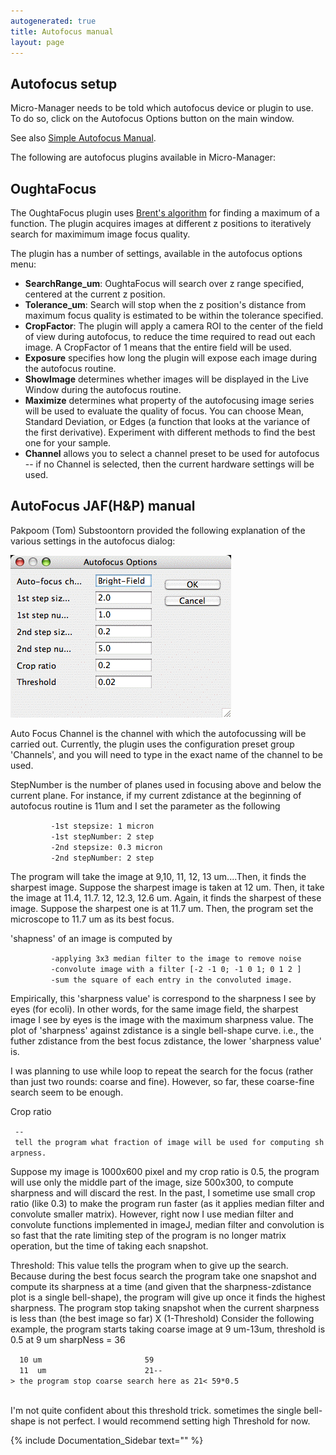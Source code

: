 ```yaml
---
autogenerated: true
title: Autofocus manual
layout: page
---
```


## Autofocus setup

Micro-Manager needs to be told which autofocus device or plugin to use.
To do so, click on the Autofocus Options button on the main window.

See also [Simple Autofocus Manual](SimpleAutofocus "wikilink").

The following are autofocus plugins available in Micro-Manager:

## OughtaFocus

The OughtaFocus plugin uses [Brent's
algorithm](http://en.wikipedia.org/wiki/Brent_method) for finding a
maximum of a function. The plugin acquires images at different z
positions to iteratively search for maximimum image focus quality.

The plugin has a number of settings, available in the autofocus options
menu:

-   **SearchRange\_um**: OughtaFocus will search over z range specified,
    centered at the current z position.
-   **Tolerance\_um**: Search will stop when the z position's distance
    from maximum focus quality is estimated to be within the tolerance
    specified.
-   **CropFactor**: The plugin will apply a camera ROI to the center of
    the field of view during autofocus, to reduce the time required to
    read out each image. A CropFactor of 1 means that the entire field
    will be used.
-   **Exposure** specifies how long the plugin will expose each image
    during the autofocus routine.
-   **ShowImage** determines whether images will be displayed in the
    Live Window during the autofocus routine.
-   **Maximize** determines what property of the autofocusing image
    series will be used to evaluate the quality of focus. You can choose
    Mean, Standard Deviation, or Edges (a function that looks at the
    variance of the first derivative). Experiment with different methods
    to find the best one for your sample.
-   **Channel** allows you to select a channel preset to be used for
    autofocus -- if no Channel is selected, then the current hardware
    settings will be used.

## AutoFocus JAF(H&P) manual

Pakpoom (Tom) Substoontorn provided the following explanation of the
various settings in the autofocus dialog:

![](media/AutoFocusDialog.gif "media/AutoFocusDialog.gif")

Auto Focus Channel is the channel with which the autofocussing will be
carried out. Currently, the plugin uses the configuration preset group
'Channels', and you will need to type in the exact name of the channel
to be used.

StepNumber is the number of planes used in focusing above and below the
current plane. For instance, if my current zdistance at the beginning of
autofocus routine is 11um and I set the parameter as the following

`         -1st stepsize: 1 micron `  
`         -1st stepNumber: 2 step`  
`         -2nd stepsize: 0.3 micron`  
`         -2nd stepNumber: 2 step`

The program will take the image at 9,10, 11, 12, 13 um....Then, it finds
the sharpest image. Suppose the sharpest image is taken at 12 um. Then,
it take the image at 11.4, 11.7. 12, 12.3, 12.6 um. Again, it finds the
sharpest of these image. Suppose the sharpest one is at 11.7 um. Then,
the program set the microscope to 11.7 um as its best focus.

'shapness' of an image is computed by

`         -applying 3x3 median filter to the image to remove noise`  
`         -convolute image with a filter [-2 -1 0; -1 0 1; 0 1 2 ]`  
`         -sum the square of each entry in the convoluted image.`

Empirically, this 'sharpness value' is correspond to the sharpness I see
by eyes (for ecoli). In other words, for the same image field, the
sharpest image I see by eyes is the image with the maximum sharpness
value. The plot of 'sharpness' against zdistance is a single bell-shape
curve. i.e., the futher zdistance from the best focus zdistance, the
lower 'sharpness value' is.

I was planning to use while loop to repeat the search for the focus
(rather than just two rounds: coarse and fine). However, so far, these
coarse-fine search seem to be enough.

Crop ratio

` -- tell the program what fraction of image will be used for computing sharpness.`

Suppose my image is 1000x600 pixel and my crop ratio is 0.5, the program
will use only the middle part of the image, size 500x300, to compute
sharpness and will discard the rest. In the past, I sometime use small
crop ratio (like 0.3) to make the program run faster (as it applies
median filter and convolute smaller matrix). However, right now I use
median filter and convolute functions implemented in imageJ, median
filter and convolution is so fast that the rate limiting step of the
program is no longer matrix operation, but the time of taking each
snapshot.

Threshold: This value tells the program when to give up the search.
Because during the best focus search the program take one snapshot and
compute its sharpness at a time (and given that the sharpness-zdistance
plot is a single bell-shape), the program will give up once it finds the
highest sharpness. The program stop taking snapshot when the current
sharpness is less than (the best image so far) X (1-Threshold) Consider
the following example, the program starts taking coarse image at 9
um-13um, threshold is 0.5 at 9 um sharpNess = 36

`  10 um                       59`  
`  11  um                      21--> the program stop coarse search here as 21< 59*0.5 `  
`   `

I'm not quite confident about this threshold trick. sometimes the single
bell-shape is not perfect. I would recommend setting high Threshold for
now.

{% include Documentation_Sidebar text="" %}
